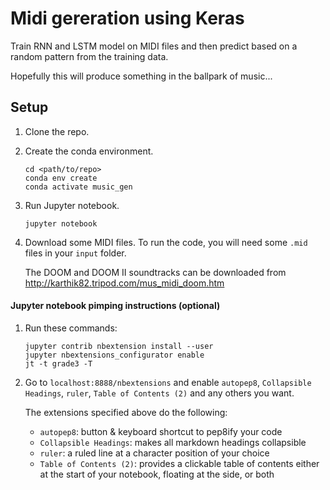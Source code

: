 # Midi gereration using Keras

Train RNN and LSTM model on MIDI files and then predict based on a random pattern from the training data. 

Hopefully this will produce something in the ballpark of music...

## Setup
1. Clone the repo.
1. Create the conda environment.
    ```
    cd <path/to/repo>
    conda env create
    conda activate music_gen
    ```
1. Run Jupyter notebook.
    ```
    jupyter notebook
    ```
1. Download some MIDI files.
    To run the code, you will need some `.mid` files in your `input` folder.

    The DOOM and DOOM II soundtracks can be downloaded from http://karthik82.tripod.com/mus_midi_doom.htm

#### Jupyter notebook pimping instructions (optional)
1. Run these commands:
    ```
    jupyter contrib nbextension install --user
    jupyter nbextensions_configurator enable
    jt -t grade3 -T
    ```

1. Go to `localhost:8888/nbextensions` and enable `autopep8`, `Collapsible Headings`, `ruler`, `Table of Contents (2)` and any others you want.

    The extensions specified above do the following:
    - `autopep8`: button & keyboard shortcut to pep8ify your code
    - `Collapsible Headings`: makes all markdown headings collapsible
    - `ruler`: a ruled line at a character position of your choice
    - `Table of Contents (2)`: provides a clickable table of contents either at the start of your notebook, floating at the side, or both
